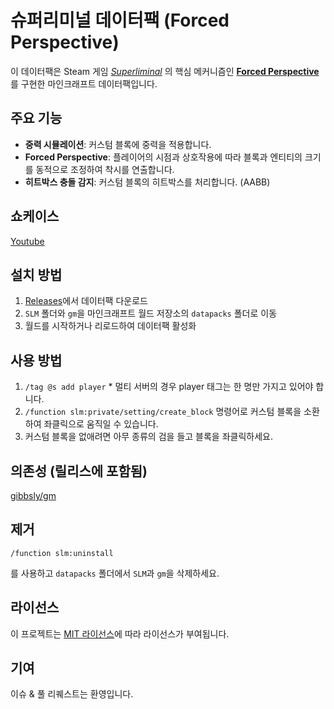 # 슈퍼리미널 데이터팩 (Forced Perspective)

이 데이터팩은 Steam 게임 _[Superliminal](https://store.steampowered.com/app/1049410/Superliminal/?l=koreana)_ 의 핵심 메커니즘인 **[Forced Perspective](https://en.wikipedia.org/wiki/Forced_perspective)** 를 구현한 마인크래프트 데이터팩입니다.

## 주요 기능

- **중력 시뮬레이션**: 커스텀 블록에 중력을 적용합니다.
- **Forced Perspective**: 플레이어의 시점과 상호작용에 따라 블록과 엔티티의 크기를 동적으로 조정하여 착시를 연출합니다.
- **히트박스 충돌 감지**: 커스텀 블록의 히트박스를 처리합니다. (AABB)

## 쇼케이스

[Youtube](https://youtu.be/0aqticgqvFc?si=7EEKlqR5OXqLKnSs)

## 설치 방법

1. [Releases](https://github.com/TheSalts/superliminal_datapack/releases)에서 데이터팩 다운로드
2. `SLM` 폴더와 `gm`을 마인크래프트 월드 저장소의 `datapacks` 폴더로 이동
3. 월드를 시작하거나 리로드하여 데이터팩 활성화

## 사용 방법

1. `/tag @s add player` \* 멀티 서버의 경우 player 태그는 한 명만 가지고 있어야 합니다.
2. `/function slm:private/setting/create_block` 명령어로 커스텀 블록을 소환하여 좌클릭으로 움직일 수 있습니다.
3. 커스텀 블록을 없애려면 아무 종류의 검을 들고 블록을 좌클릭하세요.

## 의존성 (릴리스에 포함됨)

[gibbsly/gm](https://github.com/gibbsly/gm)

## 제거

```mcfunction
/function slm:uninstall
```

를 사용하고 `datapacks` 폴더에서 `SLM`과 `gm`을 삭제하세요.

## 라이선스

이 프로젝트는 [MIT 라이선스](LICENSE)에 따라 라이선스가 부여됩니다.

## 기여

이슈 & 풀 리퀘스트는 환영입니다.
